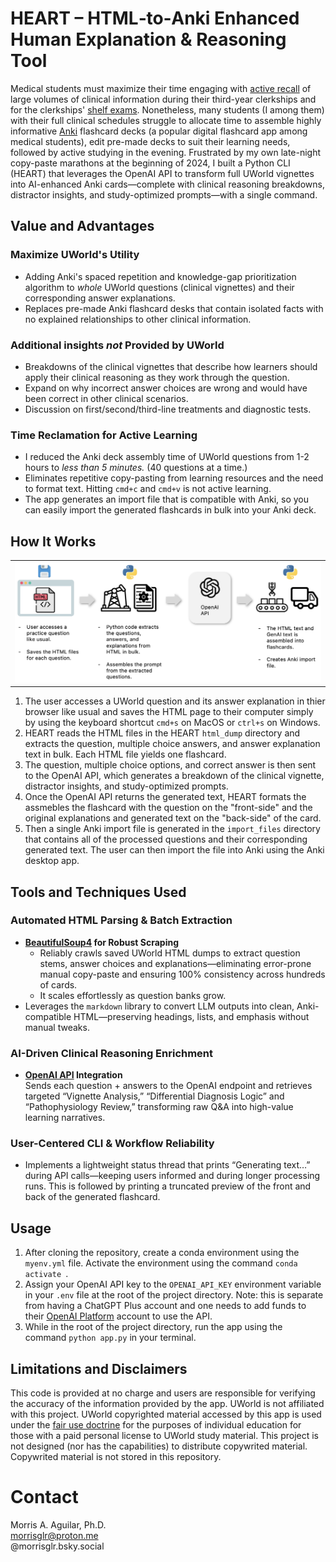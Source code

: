 # HEART – HTML‐to‐Anki Enhanced Human Explanation & Reasoning Tool
Medical students must maximize their time engaging with [active recall](https://pmc.ncbi.nlm.nih.gov/articles/PMC4031794/) of large volumes of clinical information during their third-year clerkships and for the clerkships' [shelf exams](https://www.lecturio.com/blog/what-are-shelf-exams-and-how-do-i-study-for-them/#elementor-toc__heading-anchor-0). Nonetheless, many students (I among them) with their full clinical schedules struggle to allocate time to assemble highly informative [Anki](https://apps.ankiweb.net/) flashcard decks (a popular digital flashcard app among medical students), edit pre-made decks to suit their learning needs, followed by active studying in the evening. Frustrated by my own late-night copy-paste marathons at the beginning of 2024, I built a Python CLI (HEART) that leverages the OpenAI API to transform full UWorld vignettes into AI-enhanced Anki cards—complete with clinical reasoning breakdowns, distractor insights, and study-optimized prompts—with a single command.

## Value and Advantages
### Maximize UWorld's Utility
- Adding Anki's spaced repetition and knowledge-gap prioritization algorithm to *whole* UWorld questions (clinical vignettes) and their corresponding answer explanations.
- Replaces pre-made Anki flashcard desks that contain isolated facts with no explained relationships to other clinical information.

### Additional insights *not* Provided by UWorld
- Breakdowns of the clinical vignettes that describe how learners should apply their clinical reasoning as they work through the question.
- Expand on why incorrect answer choices are wrong and would have been correct in other clinical scenarios.
- Discussion on first/second/third-line treatments and diagnostic tests.

### Time Reclamation for Active Learning
- I reduced the Anki deck assembly time of UWorld questions from 1-2 hours to *less than 5 minutes.* (40 questions at a time.)
- Eliminates repetitive copy-pasting from learning resources and the need to format text. Hitting `cmd+c` and `cmd+v` is not active learning.
- The app generates an import file that is compatible with Anki, so you can easily import the generated flashcards in bulk into your Anki deck.

## How It Works
<table>
  <tr>
    <td align="center">
      <img src="media/morris_aguilar_HEART-workflow.png" width="850"/><br/>
    </td>
  </tr>
</table>

1. The user accesses a UWorld question and its answer explanation in thier browser like usual and saves the HTML page to their computer simply by using the keyboard shortcut `cmd+s` on MacOS or `ctrl+s` on Windows.
2. HEART reads the HTML files in the HEART `html_dump` directory and extracts the question, multiple choice answers, and answer explanation text in bulk. Each HTML file yields one flashcard.
3. The question, multiple choice options, and correct answer is then sent to the OpenAI API, which generates a breakdown of the clinical vignette, distractor insights, and study-optimized prompts.
4. Once the OpenAI API returns the generated text, HEART formats the assmebles the flashcard with the question on the "front-side" and the original explanations and generated text on the "back-side" of the card.
5. Then a single Anki import file is generated in the `import_files` directory that contains all of the processed questions and their corresponding generated text. The user can then import the file into Anki using the Anki desktop app.

## Tools and Techniques Used
### Automated HTML Parsing & Batch Extraction  
- **[BeautifulSoup4](https://pypi.org/project/beautifulsoup4/) for Robust Scraping**  
   - Reliably crawls saved UWorld HTML dumps to extract question stems, answer choices and explanations—eliminating error-prone manual copy-paste and ensuring 100% consistency across hundreds of cards.
   - It scales effortlessly as question banks grow.
- Leverages the `markdown` library to convert LLM outputs into clean, Anki-compatible HTML—preserving headings, lists, and emphasis without manual tweaks.  

### AI-Driven Clinical Reasoning Enrichment  
- **[OpenAI API](https://platform.openai.com/docs/overview) Integration**  
  Sends each question + answers to the OpenAI endpoint and retrieves targeted “Vignette Analysis,” “Differential Diagnosis Logic” and “Pathophysiology Review,” transforming raw Q&A into high-value learning narratives.  
 
### User-Centered CLI & Workflow Reliability  
- Implements a lightweight status thread that prints “Generating text…” during API calls—keeping users informed and during longer processing runs. This is followed by printing a truncated preview of the front and back of the generated flashcard.

## Usage
1. After cloning the repository, create a conda environment using the `myenv.yml` file. Activate the environment using the command `conda activate `.
2. Assign your OpenAI API key to the `OPENAI_API_KEY` environment variable in your `.env` file at the root of the project directory. Note: this is separate from having a ChatGPT Plus account and one needs to add funds to their [OpenAI Platform](https://platform.openai.com/) account to use the API.
3. While in the root of the project directory, run the app using the command `python app.py` in your terminal.

## Limitations and Disclaimers
This code is provided at no charge and users are responsible for verifying the accuracy of the information provided by the app. UWorld is not affiliated with this project. UWorld copyrighted material accessed by this app is used under the [fair use doctrine](https://copyrightalliance.org/faqs/what-is-fair-use/) for the purposes of individual education for those with a paid personal license to UWorld study material. This project is not designed (nor has the capabilities) to distribute copywrited material. Copywrited material is not stored in this repository.

# Contact
Morris A. Aguilar, Ph.D.<br>
morrisglr@proton.me<br>
@morrisglr.bsky.social